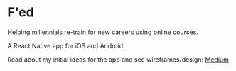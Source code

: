 # F'ed
Helping millennials re-train for new careers using online courses.

A React Native app for iOS and Android.

Read about my initial ideas for the app and see wireframes/design: [Medium](https://medium.com/@dgurns/fed-follow-along-as-i-build-a-new-app-for-millennials-b51825f4500a)
